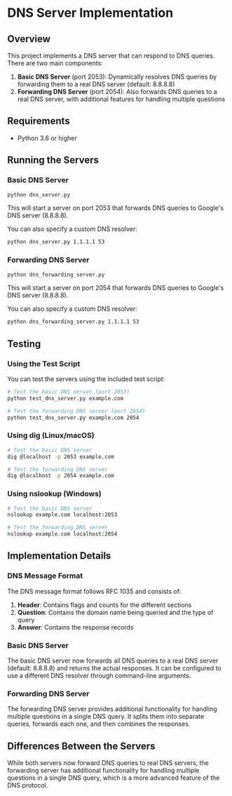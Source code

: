 # DNS Server Implementation

## Overview

This project implements a DNS server that can respond to DNS queries. There are two main components:

1. **Basic DNS Server** (port 2053): Dynamically resolves DNS queries by forwarding them to a real DNS server (default: 8.8.8.8)
2. **Forwarding DNS Server** (port 2054): Also forwards DNS queries to a real DNS server, with additional features for handling multiple questions

## Requirements

- Python 3.6 or higher

## Running the Servers

### Basic DNS Server

```bash
python dns_server.py
```

This will start a server on port 2053 that forwards DNS queries to Google's DNS server (8.8.8.8).

You can also specify a custom DNS resolver:

```bash
python dns_server.py 1.1.1.1 53
```

### Forwarding DNS Server

```bash
python dns_forwarding_server.py
```

This will start a server on port 2054 that forwards DNS queries to Google's DNS server (8.8.8.8).

You can also specify a custom DNS resolver:

```bash
python dns_forwarding_server.py 1.1.1.1 53
```

## Testing

### Using the Test Script

You can test the servers using the included test script:

```bash
# Test the basic DNS server (port 2053)
python test_dns_server.py example.com

# Test the forwarding DNS server (port 2054)
python test_dns_server.py example.com 2054
```

### Using dig (Linux/macOS)

```bash
# Test the basic DNS server
dig @localhost -p 2053 example.com

# Test the forwarding DNS server
dig @localhost -p 2054 example.com
```

### Using nslookup (Windows)

```bash
# Test the basic DNS server
nslookup example.com localhost:2053

# Test the forwarding DNS server
nslookup example.com localhost:2054
```

## Implementation Details

### DNS Message Format

The DNS message format follows RFC 1035 and consists of:

1. **Header**: Contains flags and counts for the different sections
2. **Question**: Contains the domain name being queried and the type of query
3. **Answer**: Contains the response records

### Basic DNS Server

The basic DNS server now forwards all DNS queries to a real DNS server (default: 8.8.8.8) and returns the actual responses. It can be configured to use a different DNS resolver through command-line arguments.

### Forwarding DNS Server

The forwarding DNS server provides additional functionality for handling multiple questions in a single DNS query. It splits them into separate queries, forwards each one, and then combines the responses.

## Differences Between the Servers

While both servers now forward DNS queries to real DNS servers, the forwarding server has additional functionality for handling multiple questions in a single DNS query, which is a more advanced feature of the DNS protocol.

